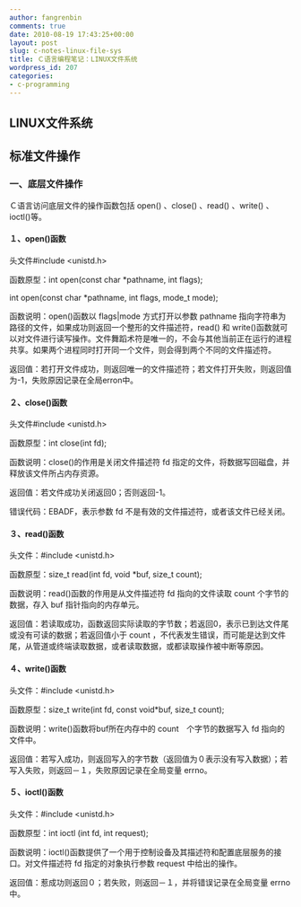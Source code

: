 ```yaml
---
author: fangrenbin
comments: true
date: 2010-08-19 17:43:25+00:00
layout: post
slug: c-notes-linux-file-sys
title: Ｃ语言编程笔记：LINUX文件系统
wordpress_id: 207
categories:
- c-programming
---
```


## **LINUX文件系统**




## 标准文件操作




### 一、底层文件操作


Ｃ语言访问底层文件的操作函数包括 open() 、close() 、read() 、write() 、ioctl()等。


#### １、open()函数


头文件#include <unistd.h>

函数原型：int open(const char *pathname, int flags);


int open(const char *pathname, int flags, mode_t mode);


函数说明：open()函数以 flags|mode 方式打开以参数 pathname 指向字符串为路径的文件，如果成功则返回一个整形的文件描述符，read() 和 write()函数就可以对文件进行读写操作。文件舞蹈术符是唯一的，不会与其他当前正在运行的进程共享。如果两个进程同时打开同一个文件，则会得到两个不同的文件描述符。

返回值：若打开文件成功，则返回唯一的文件描述符；若文件打开失败，则返回值为-1，失败原因记录在全局erron中。


#### ２、close()函数


头文件#include <unistd.h>

函数原型：int close(int fd);

函数说明：close()的作用是关闭文件描述符 fd 指定的文件，将数据写回磁盘，并释放该文件所占内存资源。

返回值：若文件成功关闭返回0；否则返回-1。

错误代码：EBADF，表示参数 fd 不是有效的文件描述符，或者该文件已经关闭。

<!-- more -->


#### ３、read()函数


头文件：#include <unistd.h>

函数原型：size_t read(int fd, void *buf, size_t count);

函数说明：read()函数的作用是从文件描述符 fd 指向的文件读取 count 个字节的数据，存入 buf 指针指向的内存单元。

返回值：若读取成功，函数返回实际读取的字节数；若返回0，表示已到达文件尾或没有可读的数据；若返回值小于 count ，不代表发生错误，而可能是达到文件尾，从管道或终端读取数据，或者读取数据，或都读取操作被中断等原因。


#### ４、write()函数


头文件：#include <unistd.h>

函数原型：size_t write(int fd, const void*buf, size_t count);

函数说明：write()函数将buf所在内存中的 count　个字节的数据写入 fd 指向的文件中。

返回值：若写入成功，则返回写入的字节数（返回值为０表示没有写入数据）；若写入失败，则返回－１，失败原因记录在全局变量 errno。


#### ５、ioctl()函数


头文件：#include <unistd.h>

函数原型：int ioctl (int fd, int request);

函数说明：ioctl()函数提供了一个用于控制设备及其描述符和配置底层服务的接口。对文件描述符 fd 指定的对象执行参数 request 中给出的操作。

返回值：惹成功则返回０；若失败，则返回－１，并将错误记录在全局变量 errno中。
